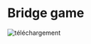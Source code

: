 # Bridge game

![téléchargement](https://github.com/julinux60/bridge_game/assets/43274261/44bdea97-d877-47a6-af72-702fed014233)

